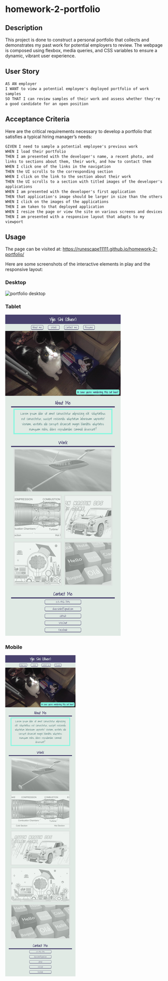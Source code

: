 # homework-2-portfolio

## Description

This project is done to construct a personal portfolio that collects and demonstrates my past work for potential employers to review. The webpage is composed using flexbox, media queries, and CSS variables to ensure a dynamic, vibrant user experience.

## User Story

```
AS AN employer
I WANT to view a potential employee's deployed portfolio of work samples
SO THAT I can review samples of their work and assess whether they're a good candidate for an open position
```

## Acceptance Criteria

Here are the critical requirements necessary to develop a portfolio that satisfies a typical hiring manager’s needs:

```
GIVEN I need to sample a potential employee's previous work
WHEN I load their portfolio
THEN I am presented with the developer's name, a recent photo, and links to sections about them, their work, and how to contact them
WHEN I click one of the links in the navigation
THEN the UI scrolls to the corresponding section
WHEN I click on the link to the section about their work
THEN the UI scrolls to a section with titled images of the developer's applications
WHEN I am presented with the developer's first application
THEN that application's image should be larger in size than the others
WHEN I click on the images of the applications
THEN I am taken to that deployed application
WHEN I resize the page or view the site on various screens and devices
THEN I am presented with a responsive layout that adapts to my viewport
```

## Usage

The page can be visited at: https://runescape11111.github.io/homework-2-portfolio/

Here are some screenshots of the interactive elements in play and the responsive layout:

### Desktop

![portfolio desktop](./assets/images/desktop.png)

### Tablet

![portfolio tablet](./assets/images/tablet.png)

### Mobile

![portfolio tablet](./assets/images/mobile.png)
